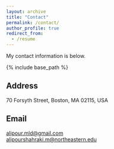 ```yaml
---
layout: archive
title: "Contact"
permalink: /contact/
author_profile: true
redirect_from:
  - /resume
---
```


My contact information is below.

{% include base_path %}

## Address
70 Forsyth Street, Boston, MA 02115, USA

## Email
alipour.mld@gmail.com <br> alipourshahraki.m@northeastern.edu


